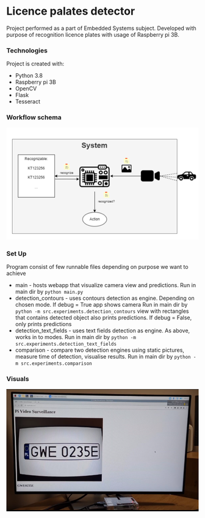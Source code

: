 # Licence palates detector
Project performed as a part of Embedded Systems subject. Developed with purpose of recognition licence plates with usage of Raspberry pi 3B. 

### Technologies
Project is created with:

* Python 3.8
* Raspberry pi 3B
* OpenCV
* Flask
* Tesseract

### Workflow schema 

![](resources/work_flow_schema.png)

### Set Up

Program consist of few runnable files depending on purpose we want to achieve
* main - hosts webapp that visualize camera view and predictions. Run in main dir by `python main.py`
* detection_contours - uses contours detection as engine. Depending on chosen mode. If debug = True app shows camera Run in main dir by `python -m src.experiments.detection_contours`
  view with rectangles that contains detected object also prints predictions. If debug = False, only prints predictions
* detection_text_fields - uses text fields detection as engine. As above, works in to modes. Run in main dir by `python -m src.experiments.detection_text_fields`
* comparison - compare two detection engines using static pictures, measure time of detection, visualise results. Run in main dir by `python -m src.experiments.comparison`

### Visuals

![](resources/visuals.png)

